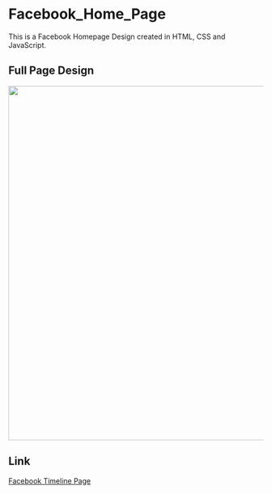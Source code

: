 # Facebook_Home_Page
This is a Facebook Homepage Design created in HTML, CSS and JavaScript.


## Full Page Design
<img src="https://github.com/alijawad1511/Facebook_Home_Page/blob/main/images/Full_Page_Design.jpg" width="700" />

## Link
[Facebook Timeline Page](https://alijawad1511.github.io/Facebook-Home-Page/)
